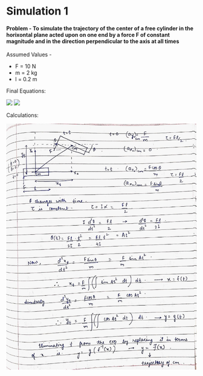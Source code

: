 # Simulation 1

#### Problem - To simulate the trajectory of the center of a free cylinder in the horixontal plane acted upon on one end by a force F of constant magnitude and in the direction perpendicular to the axis at all times

Assumed Values -
- F = 10 N
- m = 2 kg
- l = 0.2 m

Final Equations:

<img src="https://render.githubusercontent.com/render/math?math=\large x_t = \frac{F}{m} \int_0^t \left( \int_0^t sin(A t^2) dt \right) dt">

<img src="https://render.githubusercontent.com/render/math?math=\large y_t = \frac{F}{m} \int_0^t \left( \int_0^t cos(A t^2) dt \right) dt">

Calculations:

![Calculations](https://github.com/Neilabh21/PG_Dynamics/blob/master/Simulation%201/Calculations.jpg "Calculations")
